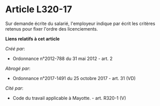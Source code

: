 # Article L320-17

Sur demande écrite du salarié, l'employeur indique par écrit les critères retenus pour fixer l'ordre des licenciements.

**Liens relatifs à cet article**

_Créé par_:

  - Ordonnance n°2012-788 du 31 mai 2012 - art. 2

_Abrogé par_:

  - Ordonnance n°2017-1491 du 25 octobre 2017 - art. 31 (VD)

_Cité par_:

  - Code du travail applicable à Mayotte. - art. R320-1 (V)
